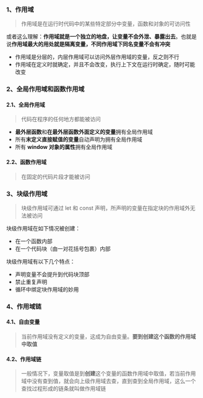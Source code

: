 ### 1、作用域

> 作用域是在运行时代码中的某些特定部分中变量，函数和对象的可访问性

或者这么理解：**作用域就是一个独立的地盘，让变量不会外泄、暴露出去**。也就是说**作用域最大的用处就是隔离变量，不同作用域下同名变量不会有冲突**

- 作用域是分层的，内层作用域可以访问外层作用域的变量，反之则不行
- 作用域在定义时就确定，并且不会改变，执行上下文在运行时确定，随时可能改变



### 2、全局作用域和函数作用域

#### 2.1、**全局作用域**

> 代码在程序的任何地方都能被访问

- **最外层函数**和**在最外层函数外面定义的变量**拥有全局作用域
- 所有**末定义直接赋值的变量**自动声明为拥有全局作用域
- 所有 **window 对象的属性**拥有全局作用域

#### 2.2、函数作用域

> 在固定的代码片段才能被访问



### 3、块级作用域

> 块级作用域可通过 let 和 const 声明，所声明的变量在指定块的作用域外无法被访问

块级作用域在如下情况被创建：

- 在一个函数内部
- 在一个代码块（由一对花括号包裹）内部



块级作用域有以下几个特点：

- 声明变量不会提升到代码块顶部
- 禁止重复声明
- 循环中绑定块作用域的妙用



### 4、作用域链

#### 4.1、自由变量

> 当前作用域没有定义的变量，这成为自由变量。**要到创建这个函数的作用域中取值**

#### 4.2、作用域链

> 一般情况下，变量取值是到**创建**这个变量的函数作用域中取值，若当前作用域中没有查到值，就会向上级作用域去查，直到查到全局作用域，这么一个查找过程形成的链条就叫做作用域链

